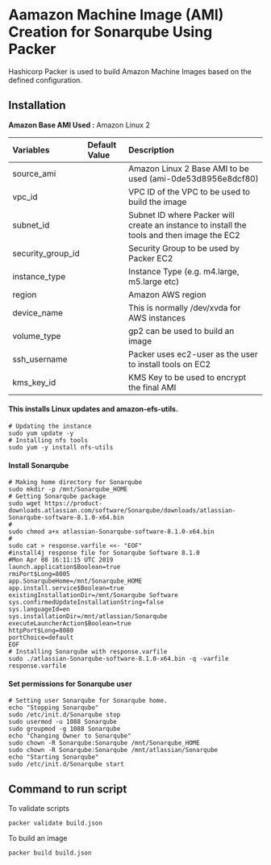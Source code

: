 # Aamazon Machine Image (AMI) Creation for Sonarqube Using Packer

Hashicorp Packer is used to build Amazon Machine Images based on the defined configuration.

## Installation

**Amazon Base AMI Used :** Amazon Linux 2

| Variables              | Default Value   | Description  |
| :-------------         |:-------------   | :-----|
| source_ami         |                 |  Amazon Linux 2 Base AMI to be used (ami-0de53d8956e8dcf80) |
| vpc_id         |                |  VPC ID of the VPC to be used to build the image   |
| subnet_id         |              |  Subnet ID where Packer will create an instance to install the tools and then image the EC2   |
| security_group_id         |                |  Security Group to be used by Packer EC2 |
| instance_type         |                |  Instance Type (e.g. m4.large, m5.large etc)   |
| region         |               |  Amazon AWS region   |
| device_name         |              |  This is normally /dev/xvda for AWS instances   |
| volume_type         |               |  gp2 can be used to build an image   |
| ssh_username         |               |  Packer uses ec2-user as the user to install tools on EC2   |
| kms_key_id         |               |  KMS Key to be used to encrypt the final AMI   |


#### This installs Linux updates and amazon-efs-utils.

```
# Updating the instance
sudo yum update -y
# Installing nfs tools
sudo yum -y install nfs-utils
```     

#### Install Sonarqube 

```
# Making home directory for Sonarqube
sudo mkdir -p /mnt/Sonarqube_HOME
# Getting Sonarqube package
sudo wget https://product-downloads.atlassian.com/software/Sonarqube/downloads/atlassian-Sonarqube-software-8.1.0-x64.bin
#
sudo chmod a+x atlassian-Sonarqube-software-8.1.0-x64.bin
#
sudo cat > response.varfile <<- "EOF"
#install4j response file for Sonarqube Software 8.1.0
#Mon Apr 08 16:11:15 UTC 2019
launch.application$Boolean=true
rmiPort$Long=8005
app.SonarqubeHome=/mnt/Sonarqube_HOME
app.install.service$Boolean=true
existingInstallationDir=/mnt/Sonarqube Software
sys.confirmedUpdateInstallationString=false
sys.languageId=en
sys.installationDir=/mnt/atlassian/Sonarqube
executeLauncherAction$Boolean=true
httpPort$Long=8080
portChoice=default
EOF
# Installing Sonarqube with response.varfile
sudo ./atlassian-Sonarqube-software-8.1.0-x64.bin -q -varfile response.varfile
```

#### Set permissions for Sonarqube user 

```
# Setting user Sonarqube for Sonarqube home.
echo "Stopping Sonarqube"
sudo /etc/init.d/Sonarqube stop
sudo usermod -u 1088 Sonarqube
sudo groupmod -g 1088 Sonarqube
echo "Changing Owner to Sonarqube"
sudo chown -R Sonarqube:Sonarqube /mnt/Sonarqube_HOME
sudo chown -R Sonarqube:Sonarqube /mnt/atlassian/Sonarqube
echo "Starting Sonarqube"
sudo /etc/init.d/Sonarqube start
```

## Command to run script

To validate scripts

```
packer validate build.json
```

To build an image
```
packer build build.json
```
